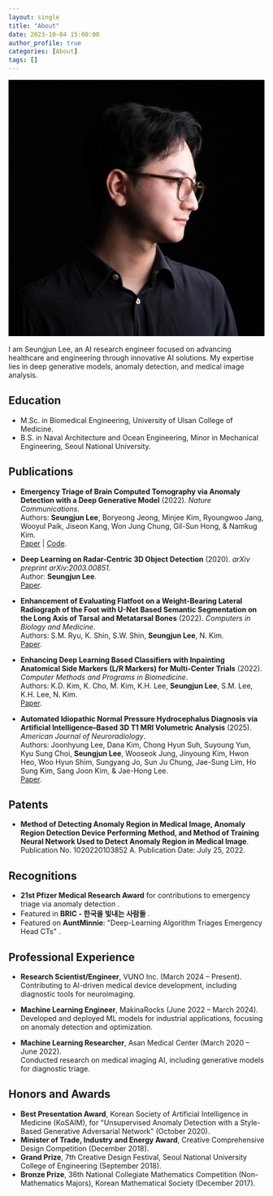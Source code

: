 ```yaml
---
layout: single
title: "About"
date: 2023-10-04 15:00:00
author_profile: true
categories: [About]
tags: []
---
```

<!-- TODO LIST:
- Update citations automatically. -->

![Profile photo of Seungjun Lee](/assets/images/about/profile.jpg)

I am Seungjun Lee, an AI research engineer focused on advancing healthcare and engineering through innovative AI solutions. My expertise lies in deep generative models, anomaly detection, and medical image analysis.

## Education

- M.Sc. in Biomedical Engineering, University of Ulsan College of Medicine.
- B.S. in Naval Architecture and Ocean Engineering, Minor in Mechanical Engineering, Seoul National University.

## Publications

- **Emergency Triage of Brain Computed Tomography via Anomaly Detection with a Deep Generative Model** (2022). *Nature Communications*.   
  Authors: **Seungjun Lee**, Boryeong Jeong, Minjee Kim, Ryoungwoo Jang, Wooyul Paik, Jiseon Kang, Won Jung Chung, Gil-Sun Hong, & Namkug Kim.  
  [Paper](https://www.nature.com/articles/s41467-022-31808-0) | [Code](https://github.com/seungjunlee96/emergency-triage-of-brain-computed-tomography-via-anomaly-detection-with-a-deep-generative-model).

- **Deep Learning on Radar-Centric 3D Object Detection** (2020). *arXiv preprint arXiv:2003.00851*.   
  Author: **Seungjun Lee**.  
  [Paper](https://arxiv.org/abs/2003.00851).

- **Enhancement of Evaluating Flatfoot on a Weight-Bearing Lateral Radiograph of the Foot with U-Net Based Semantic Segmentation on the Long Axis of Tarsal and Metatarsal Bones** (2022). *Computers in Biology and Medicine*.   
  Authors: S.M. Ryu, K. Shin, S.W. Shin, **Seungjun Lee**, N. Kim.  
  [Paper](https://www.sciencedirect.com/science/article/pii/S0010482522000906).

- **Enhancing Deep Learning Based Classifiers with Inpainting Anatomical Side Markers (L/R Markers) for Multi-Center Trials** (2022). *Computer Methods and Programs in Biomedicine*.  
  Authors: K.D. Kim, K. Cho, M. Kim, K.H. Lee, **Seungjun Lee**, S.M. Lee, K.H. Lee, N. Kim.  
  [Paper](https://www.sciencedirect.com/science/article/pii/S0169260722000906).

- **Automated Idiopathic Normal Pressure Hydrocephalus Diagnosis via Artificial Intelligence–Based 3D T1 MRI Volumetric Analysis** (2025). *American Journal of Neuroradiology*.   
  Authors: Joonhyung Lee, Dana Kim, Chong Hyun Suh, Suyoung Yun, Kyu Sung Choi, **Seungjun Lee**, Wooseok Jung, Jinyoung Kim, Hwon Heo, Woo Hyun Shim, Sungyang Jo, Sun Ju Chung, Jae-Sung Lim, Ho Sung Kim, Sang Joon Kim, & Jae-Hong Lee.  
  [Paper](https://www.ajnr.org/content/early/2025/01/02/ajnr.A8489).

## Patents

- **Method of Detecting Anomaly Region in Medical Image, Anomaly Region Detection Device Performing Method, and Method of Training Neural Network Used to Detect Anomaly Region in Medical Image**.  
  Publication No. 1020220103852 A. Publication Date: July 25, 2022.

## Recognitions

- **21st Pfizer Medical Research Award** for contributions to emergency triage via anomaly detection [](https://www.medifonews.com/news/article.html?no=182863).
- Featured in **BRIC - 한국을 빛내는 사람들** [](https://www.ibric.org/bric/hanbitsa/han-interview.do?mode=view&id=78947&authorId=38395#!/list).
- Featured on **AuntMinnie**: "Deep-Learning Algorithm Triages Emergency Head CTs" [](https://www.auntminnie.com/index.aspx?sec=road&sub=aic_2021&pag=dis&itemId=133994).

## Professional Experience

- **Research Scientist/Engineer**, VUNO Inc. (March 2024 – Present).  
  Contributing to AI-driven medical device development, including diagnostic tools for neuroimaging.

- **Machine Learning Engineer**, MakinaRocks (June 2022 – March 2024).  
  Developed and deployed ML models for industrial applications, focusing on anomaly detection and optimization.

- **Machine Learning Researcher**, Asan Medical Center (March 2020 – June 2022).  
  Conducted research on medical imaging AI, including generative models for diagnostic triage.

## Honors and Awards

- **Best Presentation Award**, Korean Society of Artificial Intelligence in Medicine (KoSAIM), for "Unsupervised Anomaly Detection with a Style-Based Generative Adversarial Network" (October 2020).
- **Minister of Trade, Industry and Energy Award**, Creative Comprehensive Design Competition (December 2018).
- **Grand Prize**, 7th Creative Design Festival, Seoul National University College of Engineering (September 2018).
- **Bronze Prize**, 36th National Collegiate Mathematics Competition (Non-Mathematics Majors), Korean Mathematical Society (December 2017).
